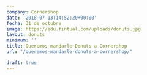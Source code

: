 ```yaml
---
company: Cornershop
date: '2018-07-13T14:52:20+00:00'
fecha: 31 de octubre
image: https://edu.fintual.com/uploads/donuts.jpg
layout: donuts
minimum: ''
title: Queremos mandarle Donuts a Cornershop
url: "/queremos-mandarle-donuts-a-cornershop/"

draft: true
---
```


